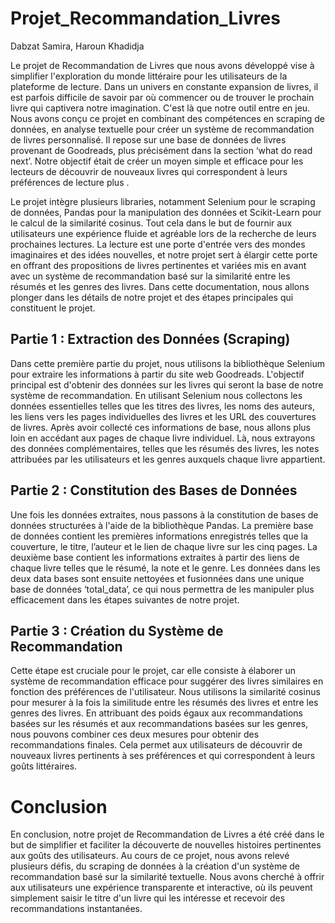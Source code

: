 # Projet_Recommandation_Livres
Dabzat Samira, Haroun Khadidja

Le projet de Recommandation de Livres que nous avons développé vise à simplifier l'exploration du monde littéraire pour les utilisateurs de la plateforme de lecture. Dans un univers en constante expansion de livres, il est parfois difficile de savoir par où commencer ou de trouver le prochain livre qui captivera notre imagination. C'est là que notre outil entre en jeu.
Nous avons conçu ce projet en combinant des compétences en scraping de données, en analyse textuelle pour créer un système de recommandation de livres personnalisé. Il repose sur une base de données de livres provenant de Goodreads, plus précisément dans la section ‘what do read next’. Notre objectif était de créer un moyen simple et efficace pour les lecteurs de découvrir de nouveaux livres qui correspondent à leurs préférences de lecture plus  .

Le projet intègre plusieurs libraries, notamment Selenium pour le scraping de données, Pandas pour la manipulation des données et Scikit-Learn pour le calcul de la similarité cosinus. Tout cela dans le but de fournir aux utilisateurs une expérience fluide et agréable lors de la recherche de leurs prochaines lectures.
La lecture est une porte d'entrée vers des mondes imaginaires et des idées nouvelles, et notre projet sert à élargir cette porte en offrant des propositions de livres pertinentes et variées mis en avant avec  un système de recommandation basé sur la similarité entre les résumés et les genres des livres. Dans cette documentation, nous allons plonger dans les détails de notre projet et des étapes principales qui constituent le projet.

## Partie 1 : Extraction des Données (Scraping) 
Dans cette première partie du projet, nous utilisons la bibliothèque Selenium pour extraire les informations à partir du site web Goodreads. L'objectif principal est d'obtenir des données sur les livres qui seront la base de notre système de recommandation.
En utilisant Selenium nous collectons les données essentielles telles que les titres des livres, les noms des auteurs, les liens vers les pages individuelles des livres et les URL des couvertures de livres. 
Après avoir collecté ces informations de base, nous allons plus loin en accédant aux pages de chaque livre individuel. Là, nous extrayons des données complémentaires, telles que les résumés des livres, les notes attribuées par les utilisateurs et les genres auxquels chaque livre appartient.

## Partie 2 : Constitution des Bases de Données
Une fois les données extraites, nous passons à la constitution de bases de données structurées à l'aide de la bibliothèque Pandas. 
La première base de données contient les premières informations enregistrés telles que la couverture, le titre, l’auteur et le lien de chaque livre sur les cinq pages. La deuxième base contient les informations extraites à partir des liens de chaque livre telles que le résumé, la note et le genre.
Les données dans les deux data bases sont ensuite nettoyées et fusionnées dans une unique base de données ‘total_data’, ce qui nous permettra de les manipuler plus efficacement dans les étapes suivantes de notre projet.

## Partie 3 : Création du Système de Recommandation
Cette étape est cruciale pour le projet, car elle consiste à élaborer un système de recommandation efficace pour suggérer des livres similaires en fonction des préférences de l'utilisateur.
Nous utilisons la similarité cosinus pour mesurer à la fois la similitude entre les résumés des livres et entre les genres des livres. En attribuant des poids égaux aux recommandations basées sur les résumés et aux recommandations basées sur les genres, nous pouvons combiner ces deux mesures pour obtenir des recommandations finales. Cela permet aux utilisateurs de découvrir de nouveaux livres pertinents à ses préférences et qui correspondent à leurs goûts littéraires.

# Conclusion
En conclusion, notre projet de Recommandation de Livres a été créé dans le but de simplifier et  faciliter la découverte de nouvelles histoires pertinentes aux goûts des utilisateurs. Au cours de ce projet, nous avons relevé plusieurs défis, du scraping de données à la création d'un système de recommandation basé sur la similarité textuelle. Nous avons cherché à offrir aux utilisateurs une expérience transparente et interactive, où ils peuvent simplement saisir le titre d'un livre qui les intéresse et recevoir des recommandations instantanées.



